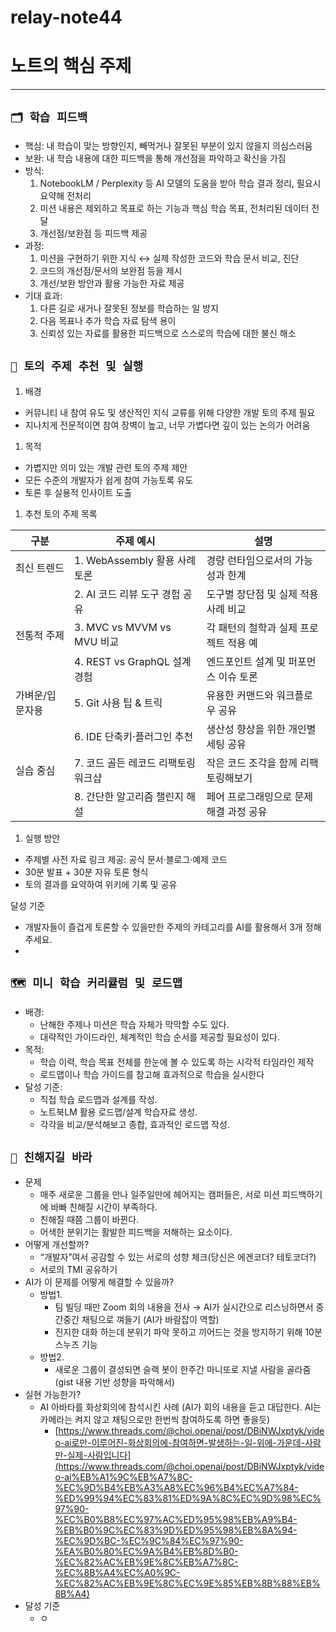 # relay-note44

# 노트의 핵심 주제

---

## `🗂 학습 피드백` 

- 핵심: 내 학습이 맞는 방향인지, 빼먹거나 잘못된 부분이 있지 않을지 의심스러움
- 보완: 내 학습 내용에 대한 피드백을 통해 개선점을 파악하고 확신을 가짐
- 방식:
    1. NotebookLM / Perplexity 등 AI 모델의 도움을 받아 학습 결과 정리, 필요시 요약해 전처리
    2. 미션 내용은 제외하고 목표로 하는 기능과 핵심 학습 목표, 전처리된 데이터 전달
    3. 개선점/보완점 등 피드백 제공
- 과정:
    1. 미션을 구현하기 위한 지식 ↔ 실제 작성한 코드와 학습 문서 비교, 진단
    2. 코드의 개선점/문서의 보완점 등을 제시
    3. 개선/보완 방안과 활용 가능한 자료 제공
- 기대 효과:
    1. 다른 길로 새거나 잘못된 정보를 학습하는 일 방지
    2. 다음 목표나 추가 학습 자료 탐색 용이
    3. 신뢰성 있는 자료를 활용한 피드백으로 스스로의 학습에 대한 불신 해소

## `💬 토의 주제 추천 및 실행`
1. 배경
- 커뮤니티 내 참여 유도 및 생산적인 지식 교류를 위해 다양한 개발 토의 주제 필요
- 지나치게 전문적이면 참여 장벽이 높고, 너무 가볍다면 깊이 있는 논의가 어려움
1. 목적
- 가볍지만 의미 있는 개발 관련 토의 주제 제안
- 모든 수준의 개발자가 쉽게 참여 가능토록 유도
- 토론 후 실용적 인사이트 도출
1. 추천 토의 주제 목록

| **구분** | **주제 예시** | **설명** |
| --- | --- | --- |
| 최신 트렌드 | 1. WebAssembly 활용 사례 토론 | 경량 런타임으로서의 가능성과 한계 |
|  | 2. AI 코드 리뷰 도구 경험 공유 | 도구별 장단점 및 실제 적용 사례 비교 |
| 전통적 주제 | 3. MVC vs MVVM vs MVU 비교 | 각 패턴의 철학과 실제 프로젝트 적용 예 |
|  | 4. REST vs GraphQL 설계 경험 | 엔드포인트 설계 및 퍼포먼스 이슈 토론 |
| 가벼운/입문자용 | 5. Git 사용 팁 & 트릭 | 유용한 커맨드와 워크플로우 공유 |
|  | 6. IDE 단축키·플러그인 추천 | 생산성 향상을 위한 개인별 세팅 공유 |
| 실습 중심 | 7. 코드 골든 레코드 리팩토링 워크샵 | 작은 코드 조각을 함께 리팩토링해보기 |
|  | 8. 간단한 알고리즘 챌린지 해설 | 페어 프로그래밍으로 문제 해결 과정 공유 |
1. 실행 방안
- 주제별 사전 자료 링크 제공: 공식 문서·블로그·예제 코드
- 30분 발표 + 30분 자유 토론 형식
- 토의 결과를 요약하여 위키에 기록 및 공유

달성 기준

- 개발자들이 즐겁게 토론할 수 있을만한 주제의 카테고리를 AI를 활용해서 3개 정해주세요.
-


## `🗺️ 미니 학습 커리큘럼 및 로드맵`
- 배경: 
  - 난해한 주제나 미션은 학습 자체가 막막할 수도 있다. 
  - 대략적인 가이드라인, 체계적인 학습 순서를 제공할 필요성이 있다.
- 목적: 
  - 학습 이력, 학습 목표 전체를 한눈에 볼 수 있도록 하는 시각적 타임라인 제작
  - 로드맵이나 학습 가이드를 참고해 효과적으로 학습을 실시한다
- 달성 기준: 
  - 직접 학습 로드맵과 설계를 작성.
  - 노트북LM 활용 로드맵/설계 학습자료 생성.
  - 각각을 비교/분석해보고 종합, 효과적인 로드맵 작성.

## `🤝 친해지길 바라`
- 문제
    - 매주 새로운 그룹을 만나 일주일만에 헤어지는 캠퍼들은, 서로 미션 피드백하기에 바빠 친해질 시간이 부족하다.
    - 친해질 때쯤 그룹이 바뀐다.
    - 어색한 분위기는 활발한 피드백을 저해하는 요소이다.
- 어떻게 개선할까?
    - “개발자”여서 공감할 수 있는 서로의 성향 체크(당신은 에겐코더? 테토코더?)
    - 서로의 TMI 공유하기
- AI가 이 문제를 어떻게 해결할 수 있을까?
    - 방법1.
        - 팀 빌딩 때만 Zoom 회의 내용을 전사 → AI가 실시간으로 리스닝하면서 중간중간 채팅으로 껴들기 (AI가 바람잡이 역할)
        - 진지한 대화 하는데 분위기 파악 못하고 끼어드는 것을 방지하기 위해 10분 스누즈 기능
    - 방법2.
        - 새로운 그룹이 결성되면 슬랙 봇이 한주간 마니또로 지낼 사람을 골라줌(gist 내용 기반 성향을 파악해서)
- 실현 가능한가?
    - AI 아바타를 화상회의에 참석시킨 사례 (AI가 회의 내용을 듣고 대답한다. AI는 카메라는 켜지 않고 채팅으로만 한번씩 참여하도록 하면 좋을듯)
        - [https://www.threads.com/@choi.openai/post/DBiNWJxptyk/video-ai로만-이루어진-화상회의에-참여하면-발생하는-일-위에-가운데-사람만-실제-사람입니다](https://www.threads.com/@choi.openai/post/DBiNWJxptyk/video-ai%EB%A1%9C%EB%A7%8C-%EC%9D%B4%EB%A3%A8%EC%96%B4%EC%A7%84-%ED%99%94%EC%83%81%ED%9A%8C%EC%9D%98%EC%97%90-%EC%B0%B8%EC%97%AC%ED%95%98%EB%A9%B4-%EB%B0%9C%EC%83%9D%ED%95%98%EB%8A%94-%EC%9D%BC-%EC%9C%84%EC%97%90-%EA%B0%80%EC%9A%B4%EB%8D%B0-%EC%82%AC%EB%9E%8C%EB%A7%8C-%EC%8B%A4%EC%A0%9C-%EC%82%AC%EB%9E%8C%EC%9E%85%EB%8B%88%EB%8B%A4)
- 달성 기준
  - ㅇ
